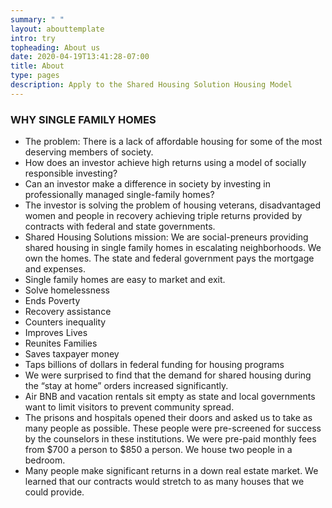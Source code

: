 ```yaml
---
summary: " "
layout: abouttemplate
intro: try
topheading: About us
date: 2020-04-19T13:41:28-07:00
title: About
type: pages
description: Apply to the Shared Housing Solution Housing Model
---
```

### WHY SINGLE FAMILY HOMES

* The problem:  There is a lack of affordable housing for some of the most deserving members of society.  
* How does an investor achieve high returns using  a model of socially responsible investing?
* Can an investor make a difference in society by investing in professionally managed single-family homes?
* The investor is solving the problem of housing veterans, disadvantaged women and people in recovery achieving triple returns provided by contracts with federal and state governments.
* Shared Housing Solutions mission:   We are social-preneurs providing shared housing in single family homes in escalating neighborhoods.  We own the homes.   The state and federal government pays the mortgage and expenses.
* Single family homes are easy to market and exit.
* Solve homelessness
* Ends Poverty
* Recovery assistance
* Counters inequality
* Improves Lives
* Reunites Families
* Saves taxpayer money
* Taps billions of dollars in federal funding for housing programs
* We were surprised to find that the demand for shared housing during the “stay at home” orders increased significantly.
* Air BNB and vacation rentals sit empty as state and local governments want to limit visitors to prevent community spread.
* The prisons and hospitals opened their doors and asked us to take as many people as possible.   These people were pre-screened for success by the counselors in these institutions.  We were pre-paid monthly fees from $700 a person to $850 a person.  We house two people in a bedroom.
* Many people make significant returns in a  down real estate market.   We learned that our contracts would stretch to as many houses that we could provide.